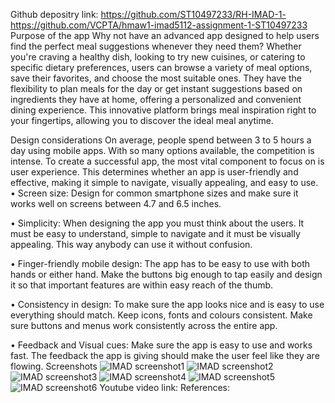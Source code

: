 Github depositry link:
https://github.com/ST10497233/RH-IMAD-1-
https://github.com/VCPTA/hmaw1-imad5112-assignment-1-ST10497233
Purpose of the app
Why not have an advanced app designed to help users find the perfect meal suggestions whenever they need them? Whether you're craving a healthy dish, looking to try new cuisines, or catering to specific dietary preferences, users can browse a variety of meal options, save their favorites, and choose the most suitable ones. They have the flexibility to plan meals for the day or get instant suggestions based on ingredients they have at home, offering a personalized and convenient dining experience. This innovative platform brings meal inspiration right to your fingertips, allowing you to discover the ideal meal anytime.

Design considerations
On average, people spend between 3 to 5 hours a day using mobile apps. With so many options available, the competition is intense. To create a successful app, the most vital component to focus on is user experience. This determines whether an app is user-friendly and effective, making it simple to navigate, visually appealing, and easy to use.
•	Screen size: Design for common smartphone sizes and make sure it works well on screens between 4.7 and 6.5 inches.

•	Simplicity: When designing the app you must think about the users. It must be easy to understand, simple to navigate and it must be visually appealing. This way anybody can use it without confusion.

•	Finger-friendly mobile design: The app has to be easy to use with both hands or either hand. Make the buttons big enough to tap easily and design it so that important features are within easy reach of the thumb.

•	Consistency in design: To make sure the app looks nice and is easy to use everything should match. Keep icons, fonts and colours consistent. Make sure buttons and menus work consistently across the entire app.

•	Feedback and Visual cues: Make sure the app is easy to use and works fast. The feedback the app is giving should make the user feel like they are flowing.
Screenshots
![IMAD screenshot1](https://github.com/user-attachments/assets/29061172-3b62-4a37-9432-bb3bdf501eb6)
![IMAD screenshot2](https://github.com/user-attachments/assets/a315b0e7-caa7-4352-a048-8dfba5415bb6)
![IMAD screenshot3](https://github.com/user-attachments/assets/f4bc181a-eb27-4a72-99b3-ce6a940fe404)
![IMAD screenshot4](https://github.com/user-attachments/assets/3598d349-722b-4b56-a61a-61b13ce692de)
![IMAD screenshot5](https://github.com/user-attachments/assets/3c9e4f7c-987d-48c4-ae95-9224162fc443)
![IMAD screenshot6](https://github.com/user-attachments/assets/78263a22-ec3c-40bf-b29c-81fd91a92647)
Youtube video link:
References:



